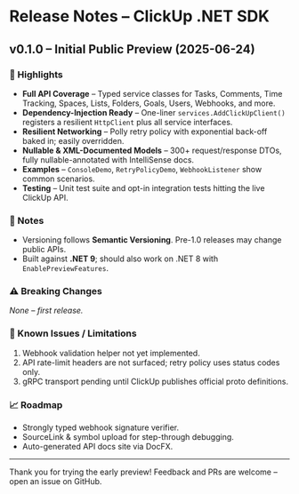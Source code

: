 # Release Notes – ClickUp .NET SDK

## v0.1.0 – Initial Public Preview (2025-06-24)

### 🚀 Highlights

* **Full API Coverage** – Typed service classes for Tasks, Comments, Time Tracking, Spaces, Lists, Folders, Goals, Users, Webhooks, and more.
* **Dependency-Injection Ready** – One-liner `services.AddClickUpClient()` registers a resilient `HttpClient` plus all service interfaces.
* **Resilient Networking** – Polly retry policy with exponential back-off baked in; easily overridden.
* **Nullable & XML-Documented Models** – 300+ request/response DTOs, fully nullable-annotated with IntelliSense docs.
* **Examples** – `ConsoleDemo`, `RetryPolicyDemo`, `WebhookListener` show common scenarios.
* **Testing** – Unit test suite and opt-in integration tests hitting the live ClickUp API.

### 🔔 Notes

* Versioning follows **Semantic Versioning**. Pre-1.0 releases may change public APIs.
* Built against **.NET 9**; should also work on .NET 8 with `EnablePreviewFeatures`.

### ⚠️ Breaking Changes

_None – first release._

### 🐞 Known Issues / Limitations

1. Webhook validation helper not yet implemented.
2. API rate-limit headers are not surfaced; retry policy uses status codes only.
3. gRPC transport pending until ClickUp publishes official proto definitions.

### 📈 Roadmap

* Strongly typed webhook signature verifier.
* SourceLink & symbol upload for step-through debugging.
* Auto-generated API docs site via DocFX.

---

Thank you for trying the early preview!  Feedback and PRs are welcome – open an issue on GitHub.
